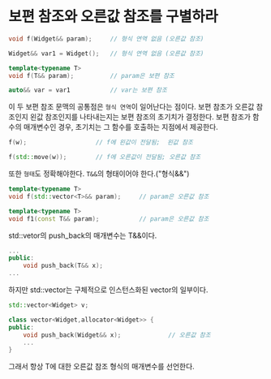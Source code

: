 # 보편 참조와 오른값 참조를 구별하라

```c++
void f(Widget&& param);		// 형식 연역 없음 (오른값 참조)

Widget&& var1 = Widget();	// 형식 연역 없음 (오른값 참조)

template<typename T>
void f(T&& param);			// param은 보편 참조

auto&& var = var1			// var는 보편 참조
```

이 두 보편 참조 문맥의 공통점은 `형식 연역`이 일어난다는 점이다. 보편 참초가 오른값 참조인지 왼값 참조인지를 나타내는지는 보편 참조의 초기치가 결정한다. 보편 참조가 함수의 매개변수인 경우, 초기치는 그 함수를 호출하는 지점에서 제공한다.

```c++
f(w);					// f에 왼값이 전달됨;	왼값 참조

f(std::move(w));		// f에 오른값이 전달됨; 오른값 참조
```

또한 `형태`도 정확해야한다. `T&&`의 형태이어야 한다.("형식&&")

```c++
template<typename T>
void f(std::vector<T>&& param);		// param은 오른값 참조

template<typename T>
void f1(const T&& param);			// param은 오른값 참조
```

std::vetor의 push_back의 매개변수는 T&&이다.

```c++
...
public:
	void push_back(T&& x);
...
```

하지만 std::vector는 구체적으로 인스턴스화된 vector의 일부이다. 

```c++
std::vector<Widget> v;

class vector<Widget,allocator<Widget>> {
public:
	void push_back(Widget&& x);				// 오른값 참조
	...
}
```

그래서 항상 T에 대한 오른값 참조 형식의 매개변수를 선언한다.